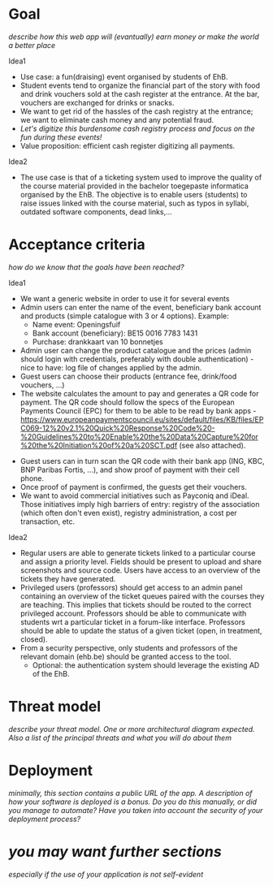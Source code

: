 # Goal
*describe how this web app will (evantually) earn money or make the world a better place*

Idea1
* Use case: a fun(draising) event organised by students of EhB.
* Student events tend to organize the financial part of the story with food and drink vouchers sold at the cash register at the entrance. At the bar, vouchers are exchanged for drinks or snacks.
* We want to get rid of the hassles of the cash registry at the entrance; we want to eliminate cash money and any potential fraud.
* *Let's digitize this burdensome cash registry process and focus on the fun during these events!*
* Value proposition: efficient cash register digitizing all payments.

Idea2
* The use case is that of a ticketing system used to improve the quality of the course material provided in the bachelor toegepaste informatica organised by the EhB. The objective is to enable users (students) to raise issues linked with the course material, such as typos in syllabi, outdated software components, dead links,...

# Acceptance criteria
*how do we know that the goals have been reached?*

Idea1
*   We want a generic website in order to use it for several events 
*   Admin users can enter the name of the event, beneficiary bank account and products (simple catalogue with 3 or 4 options).
    Example: 
    *   Name event: Openingsfuif
    *   Bank account (beneficiary): BE15 0016 7783 1431
    *   Purchase: drankkaart van 10 bonnetjes
*   Admin user can change the product catalogue and the prices (admin should login with credentials, preferably with double authentication) - nice to have: log file of changes applied by the admin.
*   Guest users can choose their products (entrance fee, drink/food vouchers, ...)
*   The website calculates the amount to pay and generates a QR code for payment. The QR code should follow the specs of the European Payments Council (EPC) for them to be able to be read by bank apps - https://www.europeanpaymentscouncil.eu/sites/default/files/KB/files/EPC069-12%20v2.1%20Quick%20Response%20Code%20-%20Guidelines%20to%20Enable%20the%20Data%20Capture%20for%20the%20Initiation%20of%20a%20SCT.pdf (see also attached).
- Guest users can in turn scan the QR code with their bank app (ING, KBC, BNP Paribas Fortis, ...),  and show proof of payment with their cell phone.
- Once proof of payment is confirmed, the guests get their vouchers.
- We want to avoid commercial initiatives such as Payconiq and iDeal. Those initiatives imply high barriers of entry: registry of the association (which often don't even exist), registry administration, a cost per transaction, etc.


Idea2
  - Regular users are able to generate tickets linked to a particular course and assign a priority level. Fields should be present to upload and share screenshots and source code. Users have access to an overview of the tickets they have generated.
  - Privileged users (professors) should get access to an admin panel containing an overview of the ticket queues paired with the courses they are teaching. This implies that tickets should be routed to the correct privileged account. Professors should be able to communicate with students wrt a particular ticket in a forum-like interface. Professors should be able to update the status of a given ticket (open, in treatment, closed).
  - From a security perspective, only students and professors of the relevant domain (ehb.be) should be granted access to the tool. 
    - Optional: the authentication system should leverage the existing AD of the EhB.


# Threat model
*describe your threat model. One or more architectural diagram expected. Also a list of the principal threats and what you will do about them*
# Deployment
*minimally, this section contains a public URL of the app. A description of how your software is deployed is a bonus. Do you do this manually, or did you manage to automate? Have you taken into account the security of your deployment process?*
# *you may want further sections*
*especially if the use of your application is not self-evident*
